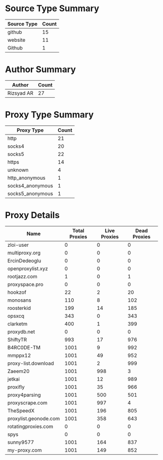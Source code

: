# Source Type Summary

| Source Type | Count |
|-------------|-------|
| github | 15 |
| website | 11 |
| Github | 1 |


# Author Summary

| Author | Count |
|--------|-------|
| Rizsyad AR | 27 |


# Proxy Type Summary

| Proxy Type | Count |
|------------|-------|
| http | 21 |
| socks4 | 20 |
| socks5 | 22 |
| https | 14 |
| unknown | 4 |
| http_anonymous | 1 |
| socks4_anonymous | 1 |
| socks5_anonymous | 1 |


# Proxy Details

| Name | Total Proxies | Live Proxies | Dead Proxies |
|------|---------------|--------------|---------------|
| zloi-user | 0 | 0 | 0 |
| multiproxy.org | 0 | 0 | 0 |
| ErcinDedeoglu | 0 | 0 | 0 |
| openproxylist.xyz | 0 | 0 | 0 |
| rootjazz.com | 1 | 0 | 1 |
| proxyspace.pro | 0 | 0 | 0 |
| hookzof | 22 | 2 | 20 |
| monosans | 110 | 8 | 102 |
| roosterkid | 199 | 14 | 185 |
| opsxcq | 343 | 0 | 343 |
| clarketm | 400 | 1 | 399 |
| proxydb.net | 0 | 0 | 0 |
| ShiftyTR | 993 | 17 | 976 |
| B4RC0DE-TM | 1001 | 9 | 992 |
| mmppx12 | 1001 | 49 | 952 |
| proxy-list.download | 1001 | 2 | 999 |
| Zaeem20 | 1001 | 998 | 3 |
| jetkai | 1001 | 12 | 989 |
| proxifly | 1001 | 35 | 966 |
| proxy4parsing | 1001 | 500 | 501 |
| proxyscrape.com | 1001 | 997 | 4 |
| TheSpeedX | 1001 | 196 | 805 |
| proxylist.geonode.com | 1001 | 358 | 643 |
| rotatingproxies.com | 0 | 0 | 0 |
| spys | 0 | 0 | 0 |
| sunny9577 | 1001 | 164 | 837 |
| my-proxy.com | 1001 | 149 | 852 |
